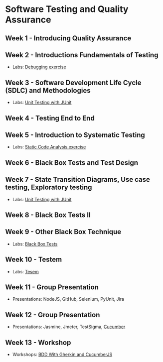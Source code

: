 # Software Testing and Quality Assurance

## Week 1 - Introducing Quality Assurance

## Week 2 - Introductions Fundamentals of Testing

- Labs: [Debugging exercise](https://github.com/ttran375/comp311-lab2)

## Week 3 - Software Development Life Cycle (SDLC) and Methodologies

- Labs: [Unit Testing with JUnit](https://github.com/ttran375/comp311-lab3)

## Week 4 - Testing End to End

## Week 5 - Introduction to Systematic Testing

- Labs: [Static Code Analysis exercise](https://github.com/ttran375/comp311-lab5)

## Week 6 - Black Box Tests and Test Design

## Week 7 - State Transition Diagrams, Use case testing, Exploratory testing

- Labs: [Unit Testing with JUnit](https://github.com/ttran375/comp311-lab6)

## Week 8 - Black Box Tests II

## Week 9 - Other Black Box Technique

- Labs: [Black Box Tests](https://github.com/ttran375/comp311-lab8)

## Week 10 - Testem

- Labs: [Tesem](https://github.com/ttran375/comp311-lab9)

## Week 11 - Group Presentation

- Presentations: NodeJS, GitHub, Selenium, PyUnit, Jira

## Week 12 - Group Presentation

- Presentations: Jasmine, Jmeter, TestSigma, [Cucumber](https://github.com/ttran375/comp311-cucumber-group9)

## Week 13 - Workshop

- Workshops: [BDD With Gherkin and CucumberJS](https://github.com/ttran375/comp311-workshop)

